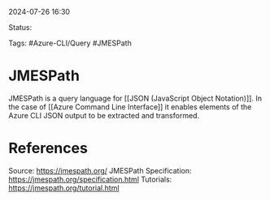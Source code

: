 2024-07-26 16:30

Status:

Tags: #Azure-CLI/Query #JMESPath

# JMESPath

JMESPath is a query language for [[JSON (JavaScript Object Notation)]]. In the case of [[Azure Command Line Interface]] it enables elements of the Azure CLI JSON output to be extracted and transformed. 

# References
Source: https://jmespath.org/
JMESPath Specification: https://jmespath.org/specification.html
Tutorials: https://jmespath.org/tutorial.html